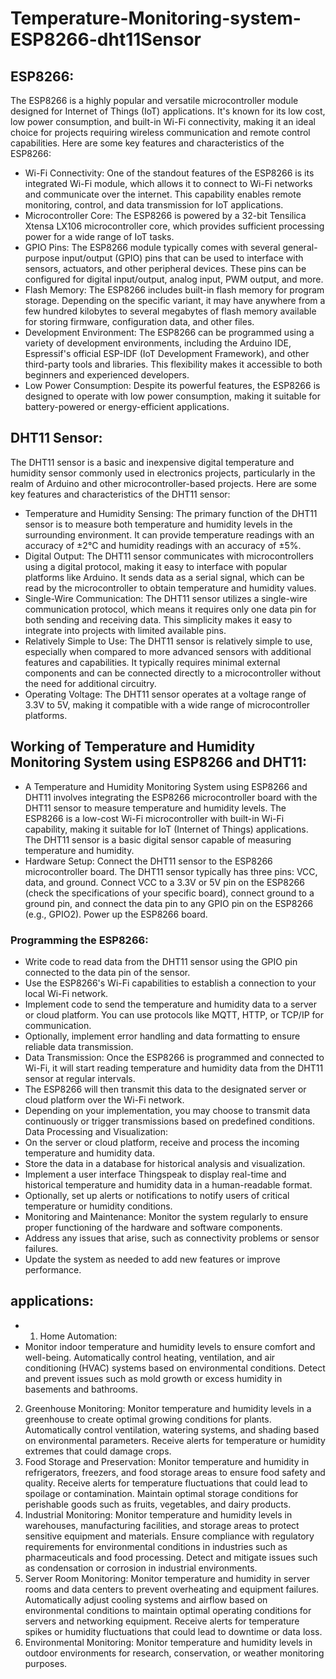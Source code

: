 # Temperature-Monitoring-system-ESP8266-dht11Sensor
## ESP8266:
The ESP8266 is a highly popular and versatile microcontroller module designed for Internet of Things (IoT) applications. It's known for its low cost, low power consumption, and built-in Wi-Fi connectivity, making it an ideal choice for projects requiring wireless communication and remote control capabilities. Here are some key features and characteristics of the ESP8266:
- Wi-Fi Connectivity: One of the standout features of the ESP8266 is its integrated Wi-Fi module, which allows it to connect to Wi-Fi networks and communicate over the internet. This capability enables remote monitoring, control, and data transmission for IoT applications.
- Microcontroller Core: The ESP8266 is powered by a 32-bit Tensilica Xtensa LX106 microcontroller core, which provides sufficient processing power for a wide range of IoT tasks.
- GPIO Pins: The ESP8266 module typically comes with several general-purpose input/output (GPIO) pins that can be used to interface with sensors, actuators, and other peripheral devices. These pins can be configured for digital input/output, analog input, PWM output, and more.
- Flash Memory: The ESP8266 includes built-in flash memory for program storage. Depending on the specific variant, it may have anywhere from a few hundred kilobytes to several megabytes of flash memory available for storing firmware, configuration data, and other files.
- Development Environment: The ESP8266 can be programmed using a variety of development environments, including the Arduino IDE, Espressif's official ESP-IDF (IoT Development Framework), and other third-party tools and libraries. This flexibility makes it accessible to both beginners and experienced developers.
- Low Power Consumption: Despite its powerful features, the ESP8266 is designed to operate with low power consumption, making it suitable for battery-powered or energy-efficient applications.
## DHT11 Sensor:
The DHT11 sensor is a basic and inexpensive digital temperature and humidity sensor commonly used in electronics projects, particularly in the realm of Arduino and other microcontroller-based projects. Here are some key features and characteristics of the DHT11 sensor:
- Temperature and Humidity Sensing: The primary function of the DHT11 sensor is to measure both temperature and humidity levels in the surrounding environment. It can provide temperature readings with an accuracy of ±2°C and humidity readings with an accuracy of ±5%.
- Digital Output: The DHT11 sensor communicates with microcontrollers using a digital protocol, making it easy to interface with popular platforms like Arduino. It sends data as a serial signal, which can be read by the microcontroller to obtain temperature and humidity values.
- Single-Wire Communication: The DHT11 sensor utilizes a single-wire communication protocol, which means it requires only one data pin for both sending and receiving data. This simplicity makes it easy to integrate into projects with limited available pins.
- Relatively Simple to Use: The DHT11 sensor is relatively simple to use, especially when compared to more advanced sensors with additional features and capabilities. It typically requires minimal external components and can be connected directly to a microcontroller without the need for additional circuitry.
- Operating Voltage: The DHT11 sensor operates at a voltage range of 3.3V to 5V, making it compatible with a wide range of microcontroller platforms.

## Working of Temperature and Humidity Monitoring System using ESP8266 and DHT11:

- A Temperature and Humidity Monitoring System using ESP8266 and DHT11 involves integrating the ESP8266 microcontroller board with the DHT11 sensor to measure temperature and humidity levels. The ESP8266 is a low-cost Wi-Fi microcontroller with built-in Wi-Fi capability, making it suitable for IoT (Internet of Things) applications. The DHT11 sensor is a basic digital sensor capable of measuring temperature and humidity.
- Hardware Setup:
Connect the DHT11 sensor to the ESP8266 microcontroller board. The DHT11 sensor typically has three pins: VCC, data, and ground. Connect VCC to a 3.3V or 5V pin on the ESP8266 (check the specifications of your specific board), connect ground to a ground pin, and connect the data pin to any GPIO pin on the ESP8266 (e.g., GPIO2).
Power up the ESP8266 board.
### Programming the ESP8266:
 - Write code to read data from the DHT11 sensor using the GPIO pin connected to the data pin of the sensor.
- Use the ESP8266's Wi-Fi capabilities to establish a connection to your local Wi-Fi network.
- Implement code to send the temperature and humidity data to a server or cloud platform. You can use protocols like MQTT, HTTP, or TCP/IP for communication.
- Optionally, implement error handling and data formatting to ensure reliable data transmission.
- Data Transmission:
Once the ESP8266 is programmed and connected to Wi-Fi, it will start reading temperature and humidity data from the DHT11 sensor at regular intervals.
- The ESP8266 will then transmit this data to the designated server or cloud platform over the Wi-Fi network.
- Depending on your implementation, you may choose to transmit data continuously or trigger transmissions based on predefined conditions.
Data Processing and Visualization:
- On the server or cloud platform, receive and process the incoming temperature and humidity data.
- Store the data in a database for historical analysis and visualization.
- Implement a user interface Thingspeak to display real-time and historical temperature and humidity data in a human-readable format.
- Optionally, set up alerts or notifications to notify users of critical temperature or humidity conditions.
- Monitoring and Maintenance:
Monitor the system regularly to ensure proper functioning of the hardware and software components.
- Address any issues that arise, such as connectivity problems or sensor failures.
- Update the system as needed to add new features or improve 
performance.
## applications:
- 1.	Home Automation:
- Monitor indoor temperature and humidity levels to ensure comfort and well-being.
Automatically control heating, ventilation, and air conditioning (HVAC) systems based on environmental conditions.
Detect and prevent issues such as mold growth or excess humidity in basements and bathrooms.
2.	Greenhouse Monitoring:
Monitor temperature and humidity levels in a greenhouse to create optimal growing conditions for plants.
Automatically control ventilation, watering systems, and shading based on environmental parameters.
Receive alerts for temperature or humidity extremes that could damage crops.
3.	Food Storage and Preservation:
Monitor temperature and humidity in refrigerators, freezers, and food storage areas to ensure food safety and quality.
Receive alerts for temperature fluctuations that could lead to spoilage or contamination.
Maintain optimal storage conditions for perishable goods such as fruits, vegetables, and dairy products.
4.	Industrial Monitoring:
Monitor temperature and humidity levels in warehouses, manufacturing facilities, and storage areas to protect sensitive equipment and materials.
Ensure compliance with regulatory requirements for environmental conditions in industries such as pharmaceuticals and food processing.
Detect and mitigate issues such as condensation or corrosion in industrial environments.
5.	Server Room Monitoring:
Monitor temperature and humidity in server rooms and data centers to prevent overheating and equipment failures.
Automatically adjust cooling systems and airflow based on environmental conditions to maintain optimal operating conditions for servers and networking equipment.
Receive alerts for temperature spikes or humidity fluctuations that could lead to downtime or data loss.
6.	Environmental Monitoring:
Monitor temperature and humidity levels in outdoor environments for research, conservation, or weather monitoring purposes.
